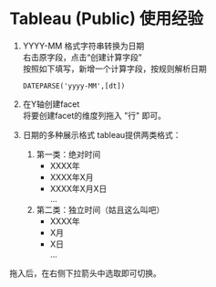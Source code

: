 # Tableau (Public) 使用经验
1. YYYY-MM 格式字符串转换为日期  
  右击原字段，点击“创建计算字段”  
  按照如下填写，新增一个计算字段，按规则解析日期  
    ```shell
    DATEPARSE('yyyy-MM',[dt])
    ```
1. 在Y轴创建facet  
将要创建facet的维度列拖入 "行" 即可。

1. 日期的多种展示格式
tableau提供两类格式：
    1. 第一类：绝对时间
        * XXXX年
        * XXXX年X月
        * XXXX年X月X日  
        ...
    1. 第二类：独立时间（姑且这么叫吧）
        * XXXX年
        * X月
        * X日  
        ...
        
拖入后，在右侧下拉箭头中选取即可切换。
